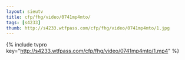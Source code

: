 ```yaml
--- 
layout: sieutv
title: cfp/fhg/video/0741mp4mto/
tags: [s4233]
thumb: http://s4233.wtfpass.com/cfp/fhg/video/0741mp4mto/1.jpg
---
```

{% include tvpro key="http://s4233.wtfpass.com/cfp/fhg/video/0741mp4mto/1.mp4" %} 
